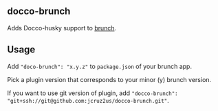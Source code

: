 ## docco-brunch
Adds Docco-husky support to [brunch](http://brunch.io).

## Usage
Add `"doco-brunch": "x.y.z"` to `package.json` of your brunch app.

Pick a plugin version that corresponds to your minor (y) brunch version.

If you want to use git version of plugin, add
`"docco-brunch": "git+ssh://git@github.com:jcruz2us/docco-brunch.git"`.